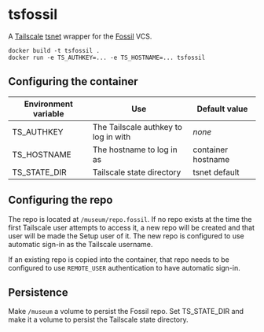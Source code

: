 # tsfossil

A [Tailscale][ts] [tsnet][] wrapper for the [Fossil][fsl] VCS.

[ts]: https://tailscale.com
[tsnet]: https://pkg.go.dev/tailscale.com/tsnet
[fsl]: https://www.fossil-scm.org

```console
docker build -t tsfossil .
docker run -e TS_AUTHKEY=... -e TS_HOSTNAME=... tsfossil
```

## Configuring the container

| Environment variable | Use                                  | Default value      |
|----------------------|--------------------------------------|--------------------|
| TS_AUTHKEY           | The Tailscale authkey to log in with | *none*             |
| TS_HOSTNAME          | The hostname to log in as            | container hostname |
| TS_STATE_DIR         | Tailscale state directory            | tsnet default      |

## Configuring the repo

The repo is located at `/museum/repo.fossil`.
If no repo exists at the time the first Tailscale user attempts to access it,
a new repo will be created and that user will be made the Setup user of it.
The new repo is configured to use automatic sign-in as the Tailscale username.

If an existing repo is copied into the container,
that repo needs to be configured to use `REMOTE_USER` authentication
to have automatic sign-in.

## Persistence

Make `/museum` a volume to persist the Fossil repo.
Set TS_STATE_DIR and make it a volume to persist the Tailscale state directory.
